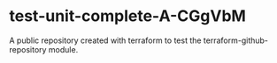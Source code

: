 # test-unit-complete-A-CGgVbM
A public repository created with terraform to test the terraform-github-repository module.
